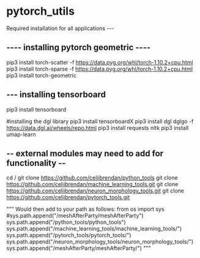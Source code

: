 # pytorch_utils

Required installation for all applications ---

## ---- installing pytorch geometric ----

pip3 install torch-scatter -f https://data.pyg.org/whl/torch-1.10.2+cpu.html
pip3 install torch-sparse -f https://data.pyg.org/whl/torch-1.10.2+cpu.html
pip3 install torch-geometric

## --- installing tensorboard
pip3 install tensorboard

#installing the dgl library
pip3 install tensorboardX
pip3 install dgl dglgo -f https://data.dgl.ai/wheels/repo.html
pip3 install requests nltk
pip3 install umap-learn


## -- external modules may need to add for functionality --
cd /
git clone https://github.com/celiibrendan/python_tools
git clone https://github.com/celiibrendan/machine_learning_tools.git
git clone https://github.com/celiibrendan/neuron_morphology_tools.git
git clone https://github.com/celiibrendan/pytorch_tools.git

"""
Would then add to your path as follows: 
from os import sys
#sys.path.append("/meshAfterParty/meshAfterParty")
sys.path.append("/python_tools/python_tools")
sys.path.append("/machine_learning_tools/machine_learning_tools/")
sys.path.append("/pytorch_tools/pytorch_tools/")
sys.path.append("/neuron_morphology_tools/neuron_morphology_tools/")
sys.path.append("/meshAfterParty/meshAfterParty/")
"""
